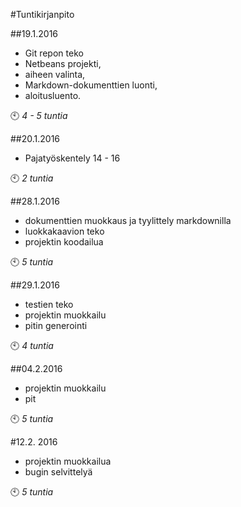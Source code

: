 #Tuntikirjanpito

##19.1.2016 

- Git repon teko
- Netbeans projekti,
- aiheen valinta, 
- Markdown-dokumenttien luonti, 
- aloitusluento.

:clock10: *4 - 5 tuntia*

##20.1.2016 
- Pajatyöskentely 14 - 16

:clock10: *2 tuntia*

##28.1.2016
- dokumenttien muokkaus ja tyylittely markdownilla
- luokkakaavion teko
- projektin koodailua

:clock10: *5 tuntia*

##29.1.2016
- testien teko
- projektin muokkailu
- pitin generointi

:clock10: *4 tuntia*

##04.2.2016
- projektin muokkailu
- pit

:clock10: *5 tuntia*

#12.2. 2016
- projektin muokkailua
- bugin selvittelyä

:clock10: *5 tuntia*






